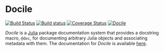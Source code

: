 # Docile

[![Build Status](https://travis-ci.org/MichaelHatherly/Docile.jl.svg?branch=master)](https://travis-ci.org/MichaelHatherly/Docile.jl)
[![Build status](https://ci.appveyor.com/api/projects/status/ttlbaxp6pgknfru5/branch/master)](https://ci.appveyor.com/project/MichaelHatherly/docile-jl/branch/master)
[![Coverage Status](https://coveralls.io/repos/MichaelHatherly/Docile.jl/badge.png)](https://coveralls.io/r/MichaelHatherly/Docile.jl)
[![Docile](http://pkg.julialang.org/badges/Docile_release.svg)](http://pkg.julialang.org/?pkg=Docile&ver=release)

*Docile* is a [Julia](www.julialang.org) package documentation system
that provides a docstring macro, `@doc`, for documenting arbitrary Julia
objects and associating metadata with them. The documentation for
*Docile* is available
[here](https://MichaelHatherly.github.io/Docile.jl/).
